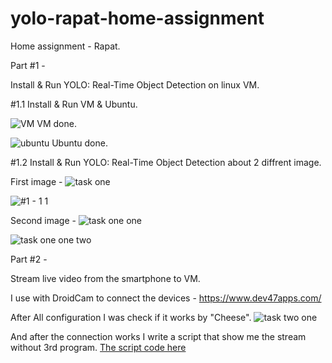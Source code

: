 # yolo-rapat-home-assignment
Home assignment - Rapat.

Part #1 -

Install & Run YOLO: Real-Time Object Detection on linux VM.

#1.1
Install & Run VM & Ubuntu.

![VM](https://user-images.githubusercontent.com/89121546/162421045-68323e4b-1f28-4231-a122-d844f603c7e4.png)
VM done.


![ubuntu](https://user-images.githubusercontent.com/89121546/162421216-1b81e031-d285-495e-82fe-974a8617a2a4.png)
Ubuntu done.

#1.2
Install & Run YOLO: Real-Time Object Detection about 2 diffrent image.

First image - 
![task one](https://user-images.githubusercontent.com/89121546/162421850-375bb225-cb1a-4fee-b478-10ce417af1eb.png)

![#1 - 1 1](https://user-images.githubusercontent.com/89121546/162422856-6b845238-8ff0-4722-851c-c2e032bf02e2.png)

Second image - 
![task one one](https://user-images.githubusercontent.com/89121546/162422901-88671bfc-a884-4793-b585-b3d25f938802.png)

![task one one two](https://user-images.githubusercontent.com/89121546/162422910-d8e98e66-af84-45d9-bc1c-4cae9ab7a5dc.png)


Part #2 - 

Stream live video from the smartphone to VM.

I use with DroidCam to connect the devices - https://www.dev47apps.com/

After All configuration I was check if it works by "Cheese".
![task two one](https://user-images.githubusercontent.com/89121546/162428843-b026ac59-c175-4299-9ee4-74618054ec7b.png)

And after the connection works I write a script that show me the stream without 3rd program.
[The script code here](https://github.com/SegevSolomon/yolo-rapat-home-assignment/blob/main/streamVideoScript.py)





